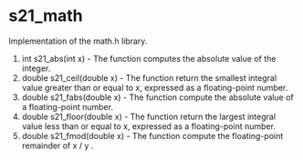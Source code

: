 # s21_math
  Implementation of the math.h library.

  01. int s21_abs(int x)
    - The function computes the absolute value of the integer.
  05. double s21_ceil(double x)
    - The function return the smallest integral value greater than or equal to x,
    expressed as a floating-point number.  
  08. double s21_fabs(double x)
    - The function compute the absolute value of a floating-point number.
  09. double s21_floor(double x)
    - The function return the largest integral value less than or equal to x,
    expressed as a floating-point number.  
  10. double s21_fmod(double x)
    - The function compute the floating-point remainder of x / y .  
